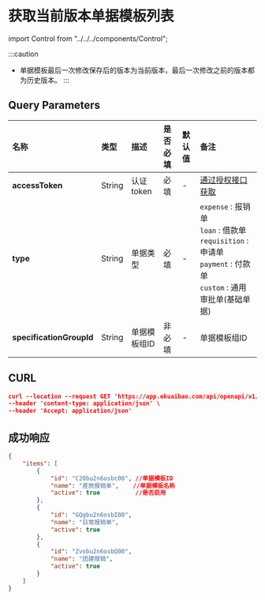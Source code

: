 # 获取当前版本单据模板列表

import Control from "../../../components/Control";

<Control
method="GET"
url="/api/openapi/v1/specifications/latestByType"
/>

:::caution
- 单据模板最后一次修改保存后的版本为当前版本，最后一次修改之前的版本都为历史版本。
:::

## Query Parameters

| 名称 | 类型 | 描述 | 是否必填 | 默认值 | 备注 |
| :--- | :--- | :--- | :--- |:--- | :--- |
| **accessToken**          | String  | 认证token	  | 必填   | - | [通过授权接口获取](/docs/open-api/getting-started/auth) |
| **type**                 | String  | 单据类型	  | 必填   | - | `expense` : 报销单<br/>`loan` : 借款单<br/>`requisition` : 申请单<br/>`payment` : 付款单<br/>`custom` : 通用审批单(基础单据) |
| **specificationGroupId** | String  | 单据模板组ID | 非必填 | - | 单据模板组ID |

## CURL
```json
curl --location --request GET 'https://app.ekuaibao.com/api/openapi/v1/specifications/latestByType?accessToken=qUMbutefrU8U00&type=expense&specificationGroupId' \
--header 'content-type: application/json' \
--header 'Accept: application/json'
```

## 成功响应
```json
{
    "items": [
        {
            "id": "C20bu2n6osbc00", //单据模板ID
            "name": "差旅报销单",    //单据模板名称
            "active": true          //是否启用
        },
        {
            "id": "GQgbu2n6osbI00",
            "name": "日常报销单",
            "active": true
        },
        {
            "id": "Zvobu2n6osbQ00",
            "name": "团建报销",
            "active": true
        }
    ]
}
```


